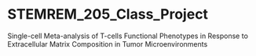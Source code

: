 # STEMREM_205_Class_Project
Single-cell Meta-analysis of T-cells Functional Phenotypes in Response to Extracellular Matrix Composition in Tumor Microenvironments 
